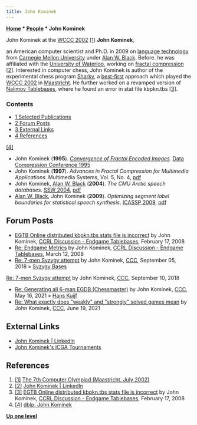 ```yaml
---
title: John Kominek
---
```

**[Home](Home "Home") \* [People](People "People") \* John Kominek**



 [](File:John_Kominek.jpg) John Kominek at the [WCCC 2002](WCCC_2002 "WCCC 2002") <a id="cite-note-1" href="#cite-ref-1">[1]</a> 
**John Kominek**,  

an American computer scientist and Ph.D. in 2009 on [language technology](https://en.wikipedia.org/wiki/Language_technology) from [Carnegie Mellon University](Carnegie_Mellon_University "Carnegie Mellon University") under [Alan W. Black](https://en.wikipedia.org/wiki/Alan_W._Black).
Before. he was affiliated with the [University of Waterloo](University_of_Waterloo "University of Waterloo"), working on [fractal compression](https://en.wikipedia.org/wiki/Fractal_compression) <a id="cite-note-2" href="#cite-ref-2">[2]</a>. 
Interested in computer chess, John Kominek is author of the experimental chess program [Sharky](Sharky "Sharky"), a [best-first](Best-First "Best-First") approach which played the [WCCC 2002](WCCC_2002 "WCCC 2002") in [Maastricht](Maastricht_University "Maastricht University").
He further worked on a revamped version of [Nalimov Tablebases](Nalimov_Tablebases "Nalimov Tablebases"), where he found an error in stat file kbpkn.tbs <a id="cite-note-3" href="#cite-ref-3">[3]</a>. 



### Contents


* [1 Selected Publications](#selected-publications)
* [2 Forum Posts](#forum-posts)
* [3 External Links](#external-links)
* [4 References](#references)






<a id="cite-note-4" href="#cite-ref-4">[4]</a>



* John Kominek (**1995**). *[Convergence of Fractal Encoded Images](https://www.researchgate.net/publication/2377847_Convergence_of_Fractal_Encoded_Images)*. [Data Compression Conference 1995](http://dblp.uni-trier.de/db/conf/dcc/dcc95.html#Kominek95)
* John Kominek (**1997**). *Advances in Fractal Compression for Multimedia Applications*. Multimedia Systems, Vol. 5, No. 4, [pdf](https://pdfs.semanticscholar.org/f3c9/983f9c1dfa5435d7b7783b04069bf50cb0c7.pdf)
* John Kominek, [Alan W. Black](https://en.wikipedia.org/wiki/Alan_W._Black) (**2004**). *The CMU Arctic speech databases*. [SSW 2004](http://dblp.uni-trier.de/db/conf/ssw/ssw2004.html#KominekB04a), [pdf](https://www.cs.cmu.edu/~awb/papers/ssw5/arctic.pdf)
* [Alan W. Black](https://en.wikipedia.org/wiki/Alan_W._Black), John Kominek (**2009**). *Optimizing segment label boundaries for statistical speech synthesis*. [ICASSP 2009](http://dblp.uni-trier.de/db/conf/icassp/icassp2009.html#BlackK09), [pdf](https://www.cs.cmu.edu/~awb/papers/icassp2009/0003785.pdf)


## Forum Posts


* [EGTB Online distributed kbpkn.tbs stats file is incorrect](http://kirill-kryukov.com/chess/discussion-board/viewtopic.php?p=30460#p30460) by John Kominek, [CCRL Discussion - Endgame Tablebases](Computer_Chess_Forums "Computer Chess Forums"), February 17, 2008
* [Re: Endgame Metrics](http://kirill-kryukov.com/chess/discussion-board/viewtopic.php?f=6&t=3220&start=16) by John Kominek, [CCRL Discussion - Endgame Tablebases](Computer_Chess_Forums "Computer Chess Forums"), March 12, 2008
* [Re: 7-men Syzygy attempt](http://www.talkchess.com/forum3/viewtopic.php?f=7&t=66797&start=526) by John Kominek, [CCC](CCC "CCC"), September 05, 2018 » [Syzygy Bases](Syzygy_Bases "Syzygy Bases")


 [Re: 7-men Syzygy attempt](http://www.talkchess.com/forum3/viewtopic.php?f=7&t=66797&start=543) by John Kominek, [CCC](CCC "CCC"), September 10, 2018 
* [Re: Generating all 6-man EGDB (Chessmaster)](http://www.talkchess.com/forum3/viewtopic.php?f=2&t=74130&start=16) by John Kominek, [CCC](CCC "CCC"), May 16, 2021 » [Hans Kuijf](Hans_Kuijf "Hans Kuijf")
* [Re: What exactly does "weakly" and "strongly" solved games mean](http://www.talkchess.com/forum3/viewtopic.php?f=7&t=77509&start=9) by John Kominek, [CCC](CCC "CCC"), June 19, 2021


## External Links


* [John Kominek | LinkedIn](https://www.linkedin.com/in/johnkominek/)
* [John Kominek's ICGA Tournaments](https://www.game-ai-forum.org/icga-tournaments/person.php?id=125)


## References


1. <a id="cite-ref-1" href="#cite-note-1">[1]</a> [The 7th Computer Olympiad (Maastricht, July 2002)](http://icga.leidenuniv.nl/icga/news/Olympiad/Olympiad2002/album/)
2. <a id="cite-ref-2" href="#cite-note-2">[2]</a> [John Kominek | LinkedIn](https://www.linkedin.com/in/johnkominek/)
3. <a id="cite-ref-3" href="#cite-note-3">[3]</a> [EGTB Online distributed kbpkn.tbs stats file is incorrect](http://kirill-kryukov.com/chess/discussion-board/viewtopic.php?p=30460#p30460) by John Kominek, [CCRL Discussion - Endgame Tablebases](Computer_Chess_Forums "Computer Chess Forums"), February 17, 2008
4. <a id="cite-ref-4" href="#cite-note-4">[4]</a> [dblp: John Kominek](https://dblp.uni-trier.de/pers/hd/k/Kominek:John)

**[Up one level](People "People")**







 
